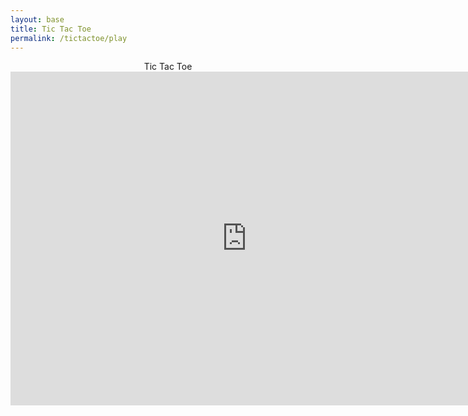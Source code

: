 ```yaml
---
layout: base
title: Tic Tac Toe
permalink: /tictactoe/play
---
```


<center>Tic Tac Toe</center>

<iframe src="https://trinket.io/embed/python3/613624fbac6e" width="150%" height="534" frameborder="0" marginwidth="0" marginheight="0" allowfullscreen></iframe>